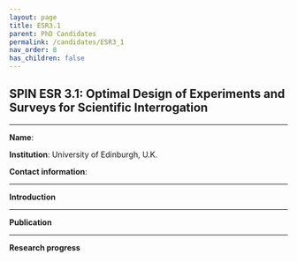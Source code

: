 ```yaml
---
layout: page
title: ESR3.1
parent: PhD Candidates
permalink: /candidates/ESR3_1
nav_order: 8
has_children: false
---
```


## SPIN ESR 3.1: Optimal Design of Experiments and Surveys for Scientific Interrogation

---
__Name__:           

__Institution__: University of Edinburgh, U.K.

__Contact information__: 

---
__Introduction__


---
__Publication__


---
__Research progress__







